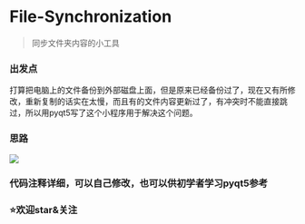 # File-Synchronization
> 同步文件夹内容的小工具

### 出发点

打算把电脑上的文件备份到外部磁盘上面，但是原来已经备份过了，现在又有所修改，重新复制的话实在太慢，而且有的文件内容更新过了，有冲突时不能直接跳过，所以用pyqt5写了这个小程序用于解决这个问题。

### 思路

![](https://files.catbox.moe/7zjoso.png)

### 代码注释详细，可以自己修改，也可以供初学者学习pyqt5参考

### :star:欢迎star&关注
